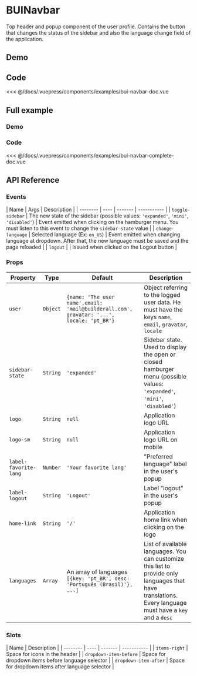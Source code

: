 # BUINavbar

Top header and popup component of the user profile. Contains the button that changes the status of the sidebar and also the language change field of the application.

## Demo
<Demo componentName="examples-bui-navbar-doc" />

## Code
<SourceCode>
<<< @/docs/.vuepress/components/examples/bui-navbar-doc.vue
</SourceCode>

## Full example

### Demo
<Demo componentName="examples-bui-navbar-complete-doc" />

### Code
<SourceCode>
<<< @/docs/.vuepress/components/examples/bui-navbar-complete-doc.vue
</SourceCode>

## API Reference

### Events
| Name | Args | Description |
| -------- | ---- | ------- | ----------- |
| `toggle-sidebar` | The new state of the sidebar (possible values: `'expanded'`, `'mini'`, `'disabled'`) | Event emitted when clicking on the hamburger menu. You must listen to this event to change the `sidebar-state` value |
| `change-language` | Selected language (Ex: `en_US`) |  Event emitted when changing language at dropdown. After that, the new language must be saved and the page reloaded |
| `logout` | | Issued when clicked on the Logout button |


### Props
| Property | Type | Default | Description |
| -------- | ---- | ------- | ----------- |
| `user` | `Object` | `{name: 'The user name',email: 'mail@builderall.com', gravatar: '...', locale: 'pt_BR'}` | Object referring to the logged user data. He must have the keys `name`, `email`, `gravatar`, `locale`  |
| `sidebar-state` | `String` | `'expanded'` | Sidebar state. Used to display the open or closed hamburger menu (possible values: `'expanded'`, `'mini'`, `'disabled'`) |
| `logo` | `String` | `null` | Application logo URL |
| `logo-sm` | `String` | `null` | Application logo URL on mobile |
| `label-favorite-lang` | `Number` | `'Your favorite lang'` | "Preferred language" label in the user's popup |
| `label-logout` | `String` | `'Logout'` | Label "logout" in the user's popup |
| `home-link` | `String` | `'/'` | Application home link when clicking on the logo |
| `languages` | `Array` | An array of languages `[{key: 'pt_BR', desc: 'Português (Brasil)'}, ...]` | List of available languages. You can customize this list to provide only languages that have translations. Every language must have a `key` and a `desc` |

### Slots
| Name | Description |
| -------- | ---- | ------- | ----------- |
| `items-right` | Space for icons in the header |
| `dropdown-item-before` | Space for dropdown items before language selector |
| `dropdown-item-after` | Space for dropdown items after language selector |
